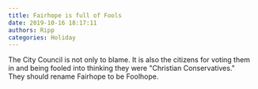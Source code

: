 ```yaml
---
title: Fairhope is full of Fools
date: 2019-10-16 18:17:11
authors: Ripp
categories: Holiday
---
```


 The City Council is not only to blame.  It is also the citizens for voting them in and being fooled into thinking they were "Christian Conservatives."   
They should rename Fairhope to be Foolhope.